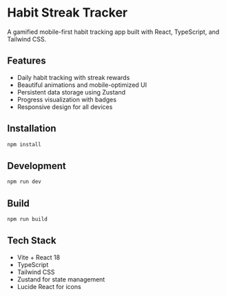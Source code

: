 # Habit Streak Tracker

A gamified mobile-first habit tracking app built with React, TypeScript, and Tailwind CSS.

## Features
- Daily habit tracking with streak rewards
- Beautiful animations and mobile-optimized UI
- Persistent data storage using Zustand
- Progress visualization with badges
- Responsive design for all devices

## Installation
```bash
npm install
```

## Development
```bash
npm run dev
```

## Build
```bash
npm run build
```

## Tech Stack
- Vite + React 18
- TypeScript
- Tailwind CSS
- Zustand for state management
- Lucide React for icons